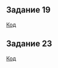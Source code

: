 ## Задание 19

[Код](https://github.com/Tanyavers/HW/blob/hw3/Task19/Program.cs)

## Задание 23

[Код](https://github.com/Tanyavers/HW/blob/hw3/Task23/Program.cs)
